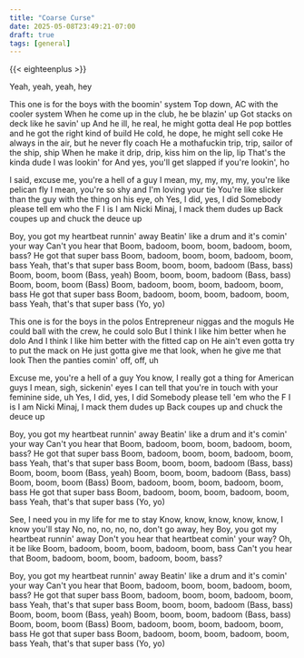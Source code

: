 ```yaml
---
title: "Coarse Curse"
date: 2025-05-08T23:49:21-07:00
draft: true
tags: [general]
---
```


{{< eighteenplus >}}

Yeah, yeah, yeah, hey

This one is for the boys with the boomin' system
Top down, AC with the cooler system
When he come up in the club, he be blazin' up
Got stacks on deck like he savin' up
And he ill, he real, he might gotta deal
He pop bottles and he got the right kind of build
He cold, he dope, he might sell coke
He always in the air, but he never fly coach
He a mothafuckin trip, trip, sailor of the ship, ship
When he make it drip, drip, kiss him on the lip, lip
That's the kinda dude I was lookin' for
And yes, you'll get slapped if you're lookin', ho

I said, excuse me, you're a hell of a guy
I mean, my, my, my, my, you're like pelican fly
I mean, you're so shy and I'm loving your tie
You're like slicker than the guy with the thing on his eye, oh
Yes, I did, yes, I did
Somebody please tell em who the F I is
I am Nicki Minaj, I mack them dudes up
Back coupes up and chuck the deuce up

Boy, you got my heartbeat runnin' away
Beatin' like a drum and it's comin' your way
Can't you hear that
Boom, badoom, boom, boom, badoom, boom, bass?
He got that super bass
Boom, badoom, boom, boom, badoom, boom, bass
Yeah, that's that super bass
Boom, boom, boom, badoom (Bass, bass)
Boom, boom, boom (Bass, yeah)
Boom, boom, boom, badoom (Bass, bass)
Boom, boom, boom (Bass)
Boom, badoom, boom, boom, badoom, boom, bass
He got that super bass
Boom, badoom, boom, boom, badoom, boom, bass
Yeah, that's that super bass (Yo, yo)

This one is for the boys in the polos
Entrepreneur niggas and the moguls
He could ball with the crew, he could solo
But I think I like him better when he dolo
And I think I like him better with the fitted cap on
He ain't even gotta try to put the mack on
He just gotta give me that look, when he give me that look
Then the panties comin' off, off, uh

Excuse me, you're a hell of a guy
You know, I really got a thing for American guys
I mean, sigh, sickenin' eyes
I can tell that you're in touch with your feminine side, uh
Yes, I did, yes, I did
Somebody please tell 'em who the F I is
I am Nicki Minaj, I mack them dudes up
Back coupes up and chuck the deuce up

Boy, you got my heartbeat runnin' away
Beatin' like a drum and it's comin' your way
Can't you hear that
Boom, badoom, boom, boom, badoom, boom, bass?
He got that super bass
Boom, badoom, boom, boom, badoom, boom, bass
Yeah, that's that super bass
Boom, boom, boom, badoom (Bass, bass)
Boom, boom, boom (Bass, yeah)
Boom, boom, boom, badoom (Bass, bass)
Boom, boom, boom (Bass)
Boom, badoom, boom, boom, badoom, boom, bass
He got that super bass
Boom, badoom, boom, boom, badoom, boom, bass
Yeah, that's that super bass (Yo, yo)

See, I need you in my life for me to stay
Know, know, know, know, know, I know you'll stay
No, no, no, no, no, don't go away, hey
Boy, you got my heartbeat runnin' away
Don't you hear that heartbeat comin' your way?
Oh, it be like
Boom, badoom, boom, boom, badoom, boom, bass
Can't you hear that
Boom, badoom, boom, boom, badoom, boom, bass?

Boy, you got my heartbeat runnin' away
Beatin' like a drum and it's comin' your way
Can't you hear that
Boom, badoom, boom, boom, badoom, boom, bass?
He got that super bass
Boom, badoom, boom, boom, badoom, boom, bass
Yeah, that's that super bass
Boom, boom, boom, badoom (Bass, bass)
Boom, boom, boom (Bass, yeah)
Boom, boom, boom, badoom (Bass, bass)
Boom, boom, boom (Bass)
Boom, badoom, boom, boom, badoom, boom, bass
He got that super bass
Boom, badoom, boom, boom, badoom, boom, bass
Yeah, that's that super bass (Yo, yo)
